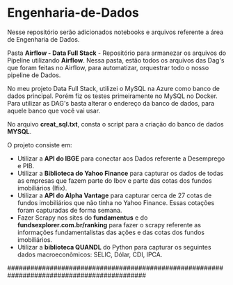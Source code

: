 # Engenharia-de-Dados

Nesse repositório serão adicionados notebooks e arquivos referente a área de Engenharia de Dados. 

Pasta **Airflow - Data Full Stack** -  Repositório para armanezar os arquivos do Pipeline utilizando **Airflow**. Nessa pasta, estão todos os arquivos das Dag's que foram feitas no Airflow, para automatizar, orquestrar todo o nosso pipeline de Dados. 

No meu projeto Data Full Stack, utilizei o MySQL na Azure como banco de dados principal. Porém fiz os testes primeiramente no MySQL no Docker. Para utilizar as DAG's basta alterar o endereço da banco de dados, para aquele banco que você vai usar. 

No arquivo **creat_sql.txt**, consta o script para a criação do banco de dados **MYSQL**.

O projeto consiste em: 

 - Utilizar a **API do IBGE** para conectar aos Dados referente a Desemprego e PIB. 
 - Utilizar a **Biblioteca do Yahoo Finance** para capturar os dados de todas as empresas que fazem parte do Ibov e parte das cotas dos fundos imobiliários (Ifix). 
 - Utilizar a **API do Alpha Vantage** para capturar cerca de 27 cotas de fundos imobiliários que não tinha no Yahoo Finance. Essas cotações foram capturadas de forma semana. 
 - Fazer Scrapy nos sites do **fundamentus** e do **fundsexplorer.com.br/ranking** para fazer o scrapy referente as informações fundamentalistas das ações e das cotas dos fundos imobiliários. 
 - Utilizar a **biblioteca QUANDL** do Python para capturar os seguintes dados macroeconômicos: SELIC, Dólar, CDI, IPCA. 


 ############################################################################################
